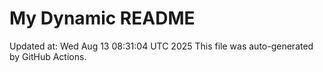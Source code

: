 # My Dynamic README
Updated at: Wed Aug 13 08:31:04 UTC 2025
This file was auto-generated by GitHub Actions.
